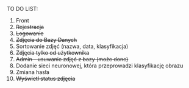 TO DO LIST:
1. Front
2. ~~Rejestracja~~
3. ~~Logowanie~~
4. ~~Zdjęcia do Bazy Danych~~
5. Sortowanie zdjęć (nazwa, data, klasyfikacja)
6. ~~Zdjęcia tylko od użytkownika~~
7. ~~Admin - usuwanie zdjęć z bazy (może done)~~
8. Dodanie sieci neuronowej, która przeprowadzi klasyfikację obrazu
9. Zmiana hasła
10. ~~Wyświetl status zdjęcia~~